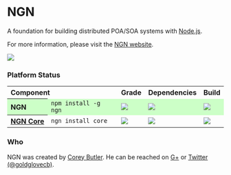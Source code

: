 # NGN

A foundation for building distributed POA/SOA systems with [Node.js](http://nodejs.org).

For more information, please visit the [NGN website](http://nodengn.com).

<a href="https://nodei.co/npm/ngn/" target="_blank"><img src="https://nodei.co/npm/ngn.png?downloads=true&stars=true"/></a>

### Platform Status

<table>
	<tr>
		<th colspan="2" style="text-align:left">Component</th>
		<th>Grade</th>
		<th>Dependencies</th>
		<th>Build</th>
	</tr>
	<tr style="background-color:#ccffc7;">
		<th style="text-align:left">NGN</th>
		<td><code>npm install -g ngn</code></td>
		<td><a href="https://codeclimate.com/github/nodengn/NGN" target="_blank"><img src="https://codeclimate.com/github/nodengn/NGN.png"/></a></td>
		<td><a href="https://david-dm.org/nodengn/NGN" target="_blank"><img src="https://david-dm.org/nodengn/NGN.png"/></a></td>
		<td><a href="https://travis-ci.org/nodengn/NGN" target="_blank"><img src="https://api.travis-ci.org/nodengn/NGN.png"/></a></td>
	</tr>
	<tr>
		<th style="text-align:left"><a href="https://github.com/nodengn/ngn-core" target="blank">NGN&nbsp;Core</a></th>
		<td><code>ngn install core</code></td>
		<td><a href="https://codeclimate.com/github/nodengn/ngn-core" target="_blank"><img src="https://codeclimate.com/github/nodengn/ngn-core.png"/></a></td>
		<td><a href="https://david-dm.org/nodengn/ngn-core" target="_blank"><img src="https://david-dm.org/nodengn/ngn-core.png"/></a></td>
		<td><a href="https://travis-ci.org/nodengn/ngn-core" target="_blank"><img src="https://api.travis-ci.org/nodengn/ngn-core.png"/></a></td>
	</tr>
</table>

### Who

NGN was created by <a href="http://coreybutler.com" target="_blank">Corey Butler</a>. He can be reached on <a href="https://plus.google.com/u/1/111169756342687497578?rel=author">G+</a> or <a href="http://twitter.com/goldglovecb">Twitter (@goldglovecb)</a>.